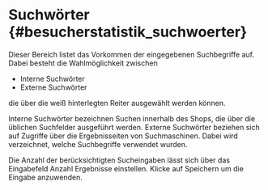 # Suchwörter {#besucherstatistik_suchwoerter}

Dieser Bereich listet das Vorkommen der eingegebenen Suchbegriffe auf. Dabei besteht die Wahlmöglichkeit zwischen

-   Interne Suchwörter
-   Externe Suchwörter

die über die weiß hinterlegten Reiter ausgewählt werden können.

Interne Suchwörter bezeichnen Suchen innerhalb des Shops, die über die üblichen Suchfelder ausgeführt werden. Externe Suchwörter beziehen sich auf Zugriffe über die Ergebnisseiten von Suchmaschinen. Dabei wird verzeichnet, welche Suchbegriffe verwendet wurden.

Die Anzahl der berücksichtigten Sucheingaben lässt sich über das Eingabefeld Anzahl Ergebnisse einstellen. Klicke auf Speichern um die Eingabe anzuwenden.



